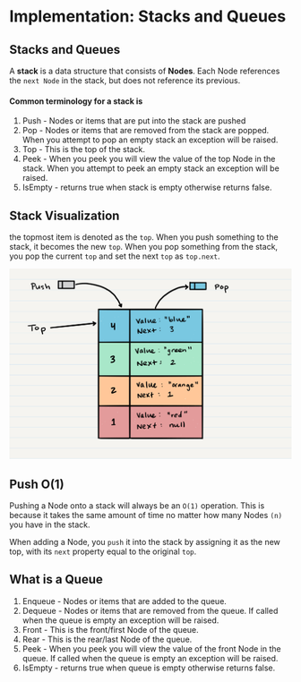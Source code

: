 # Implementation: Stacks and Queues

## Stacks and Queues
A **stack** is a data structure that consists of **Nodes**. Each Node references the `next Node` in the stack, but does not reference its previous.

#### Common terminology for a stack is

1. Push - Nodes or items that are put into the stack are pushed
2. Pop - Nodes or items that are removed from the stack are popped. When you attempt to pop an empty stack an exception will be raised.
3. Top - This is the top of the stack.
4. Peek - When you peek you will view the value of the top Node in the stack. When you attempt to peek an empty stack an exception will be raised.
5. IsEmpty - returns true when stack is empty otherwise returns false.


## Stack Visualization
 the topmost item is denoted as the `top`. When you push something to the stack, it becomes the new `top`. When you pop something from the stack, you pop the current `top` and set the next `top` as `top.next`.

![example](./img/stack1.png)


## Push O(1)
Pushing a Node onto a stack will always be an `O(1)` operation. This is because it takes the same amount of time no matter how many Nodes `(n)` you have in the stack.

When adding a Node, you `push` it into the stack by assigning it as the new top, with its `next` property equal to the original `top`.

## What is a Queue
1. Enqueue - Nodes or items that are added to the queue.
2. Dequeue - Nodes or items that are removed from the queue. If called when the queue is empty an exception will be raised.
3. Front - This is the front/first Node of the queue.
4. Rear - This is the rear/last Node of the queue.
5. Peek - When you peek you will view the value of the front Node in the queue. If called when the queue is empty an exception will be raised.
6. IsEmpty - returns true when queue is empty otherwise returns false.